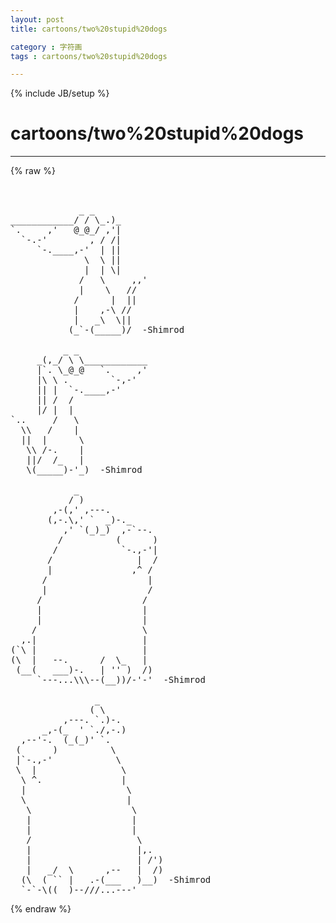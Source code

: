 ```yaml
---
layout: post
title: cartoons/two%20stupid%20dogs
category : 字符画
tags : cartoons/two%20stupid%20dogs
---
```

{% include JB/setup %}
# cartoons/two%20stupid%20dogs
---
{% raw %}
<pre>


             _ _
____________/ / \_.)_
`.     ,&#039;   @_@_/ ,&#039;|
  `-.-&#039;        , / /|
     `-.____,-&#039;  | ||
              \  \ ||
              |  | \|
             /   \     ,,&#039;
             |    \   //
            /      |  ||
            |    ,-\ //
            |   _\  \||
           (_`-(_____)/  -Shimrod

          _ _
     _(,_/ \ \____________
     |`. \_@_@   `.     ,&#039;
     |\ \ .        `-,-&#039;
     || |  `-.____,-&#039;
     || /  /
     |/ |  |
`..     /   \
  \\   /    |
  ||  |      \
   \\ /-.    |
   ||/  /_   |
   \(_____)-&#039;_)  -Shimrod
     
            _
           / )
        ,-(,&#039; ,---.
       (,-.\,&#039; `  _)-._
          ,&#039; `(_)_)  ,-`--.
         /          (      ) 
        /            `-.,-&#039;|
       /                |  /
       |               ,^ /
      /                   |
      |                   /
     /                   /
     |                   |
     |                   |
    /                    \ 
  ,.|                    |
(`\ |                    |
(\  |   --.      /  \_   |
 (__(   ___)-.   | &#039;&#039; )  /)
     `---...\\\--(__))/-&#039;-&#039;  -Shimrod

                _
               ( \
          ,---. `.)-.
      _,-(_  &#039; `./,-.)
  ,--&#039;-.  (_(_)&#039; `.
 (      )          \    
 |`-.,-&#039;            \
 \  |                \
  \ ^.               | 
  |                   \
  \                   |
   \                   \   
   |                   |
   |                   |
   /                    \
   |                    |,.    
   |                    | /&#039;)
   |   _/  \      ,--   |  /)     
  (\  ( `` |   .-(___   )__)  -Shimrod
  `-`-\((__)--///...---&#039; </pre>
{% endraw %}
